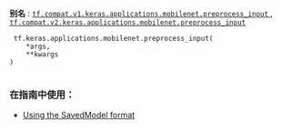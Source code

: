 **别名** : [ `tf.compat.v1.keras.applications.mobilenet.preprocess_input` ](/api_docs/python/tf/keras/applications/mobilenet/preprocess_input), [ `tf.compat.v2.keras.applications.mobilenet.preprocess_input` ](/api_docs/python/tf/keras/applications/mobilenet/preprocess_input)

```
 tf.keras.applications.mobilenet.preprocess_input(
    *args,
    **kwargs
)
 
```

### 在指南中使用：
- [Using the SavedModel format](https://tensorflow.google.cn/guide/saved_model)
